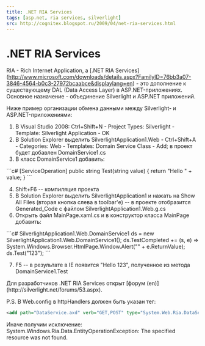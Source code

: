 ```yaml
---
title: .NET RIA Services
tags: [asp.net, ria services, silverlight]
src: http://cognitex.blogspot.ru/2009/04/net-ria-services.html
---
```

# .NET RIA Services
RIA - Rich Internet Application, а [.NET RIA Services] (http://www.microsoft.com/downloads/details.aspx?FamilyID=76bb3a07-3846-4564-b0c3-27972bcaabce&displaylang=en) - это дополнение к существующему DAL (Data Access Layer) в ASP.NET-приложениях. Основное назначение - объединение Silverlight и ASP.NET приложений.

Ниже пример организации обмена данными между Silverlight- и ASP.NET-приложениями:
<ol>
  <li>В Visual Studio 2008: Ctrl+Shift+N - Project Types: Silverlight - Template: Silverlight Application - OK</li>
  <li>В Solution Explorer выделить SilverlightApplication1.Web - Ctrl+Shift+A - Categories: Web - Templates: Domain Service Class - Add; в проект будет добавлен DomainService1.cs</li>
  <li>В класс DomainService1 добавить:</li>
</ol>
```c#
[ServiceOperation] public string Test(string value) { return "Hello " + value; }
```
<ol start="4">
  <li>Shift+F6 -- компиляция проекта</li>
  <li>В Solution Explorer выделить SilverlightApplication1 и нажать на Show All Files (вторая кнопка слева в toolbar'е) -- в проекте отобразится Generated_Code с файлом SilverlightApplication1.Web.g.cs</li>
  <li>Открыть файл MainPage.xaml.cs и в конструктор класса MainPage добавить:</li>
</ol>
```c#
SilverlightApplication1.Web.DomainService1 ds = new SilverlightApplication1.Web.DomainService1();
ds.TestCompleted += (s, e) => System.Windows.Browser.HtmlPage.Window.Alert("" + e.ReturnValue);
ds.Test("123");
```
<ol start="7">
  <li>F5 -- в результате в IE появится "Hello 123", полученное из метода DomainService1.Test</li>
</ol>
Для разработчиков .NET RIA Services открыт [форум (en)] (http://silverlight.net/forums/53.aspx).

P.S.
В Web.config в httpHandlers должен быть указан тег:
```xml
<add path="DataService.axd" verb="GET,POST" type="System.Web.Ria.DataServiceFactory, System.Web.Ria, Version=2.0.0.0, Culture=neutral, PublicKeyToken=31BF3856AD364E35" validate="false"/>
```
Иначе получим исключение: System.Windows.Ria.Data.EntityOperationException: The specified resource was not found.
